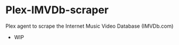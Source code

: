Plex-IMVDb-scraper
==================

Plex agent to scrape the Internet Music Video Database (IMVDb.com)

* WIP
